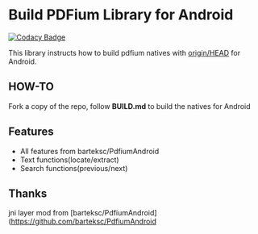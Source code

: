 
# Build PDFium Library for Android

[![Codacy Badge](https://api.codacy.com/project/badge/Grade/4e17a6cb9ed94fec9895162a0c2531d1)](https://app.codacy.com/app/benjamin-linus/android-support-pdfium?utm_source=github.com&utm_medium=referral&utm_content=benjinus/android-support-pdfium&utm_campaign=Badge_Grade_Settings)

This library instructs how to build pdfium natives with [origin/HEAD](https://pdfium.googlesource.com/pdfium/+/master/) for Android. 


## HOW-TO
Fork a copy of the repo, follow <b>BUILD.md</b> to build the natives for Android

## Features
* All features from barteksc/PdfiumAndroid
* Text functions(locate/extract)
* Search functions(previous/next)

## Thanks
jni layer mod from [barteksc/PdfiumAndroid](https://github.com/barteksc/PdfiumAndroid
